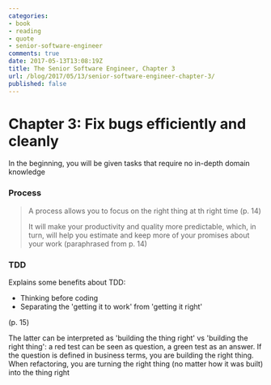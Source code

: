 ```yaml
---
categories:
- book
- reading
- quote
- senior-software-engineer
comments: true
date: 2017-05-13T13:08:19Z
title: The Senior Software Engineer, Chapter 3
url: /blog/2017/05/13/senior-software-engineer-chapter-3/
published: false
---
```


# Chapter 3: Fix bugs efficiently and cleanly

In the beginning, you will be given tasks that require no in-depth domain knowledge

### Process

> A process allows you to focus on the right thing at th right time (p. 14)
>
> It will make your productivity and quality more predictable, which, in turn, will help you estimate and keep more of your promises about your work (paraphrased from p. 14)

### TDD

Explains some benefits about TDD:

  * Thinking before coding
  * Separating the 'getting it to work' from 'getting it right'

(p. 15)

The latter can be interpreted as 'building the thing right' vs 'building the right thing': a red test can be seen as question, a green test as an answer. If the question is defined in business terms, you are building the right thing. When refactoring, you are turning the right thing (no matter how it was built) into the thing right

